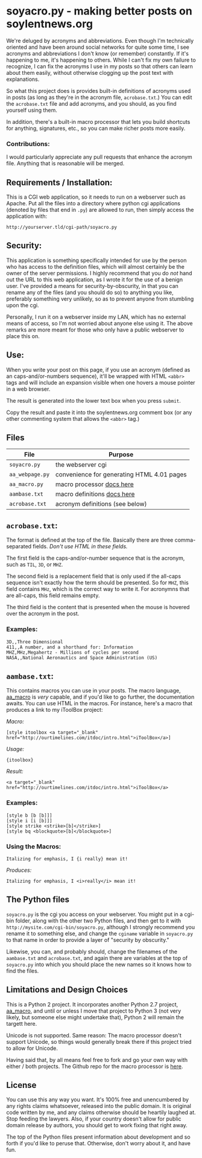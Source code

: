 # soyacro.py - making better posts on soylentnews.org

We're deluged by acronyms and abbreviations. Even though I'm technically
oriented and have been around social networks for quite some time, I see
acronyms and abbreviations I don't know \(or remember\) constantly. If
it's happening to me, it's happening to others. While I can't fix my own
failure to recognize, I can fix the acronyms I use in my posts so that
others can learn about them easily, without otherwise clogging up the
post text with explanations.

So what this project does is provides built-in definitions of acronyms
used in posts \(as long as they're in the acronym file, `acrobase.txt`.\)
You can edit the `acrobase.txt` file and add acronyms, and you should, as
you find yourself using them.

In addition, there's a built-in macro processor that lets you build
shortcuts for anything, signatures, etc., so you can make richer posts
more easily.

### Contributions:

I would particularly appreciate any pull requests that enhance the
acronym file. Anything that is reasonable will be merged.

## Requirements / Installation:

This is a CGI web application, so it needs to run on a webserver such as
Apache. Put all the files into a directory where python cgi applications
\(denoted by files that end in `.py`\) are allowed to run, then
simply access the application with:

`http://yourserver.tld/cgi-path/soyacro.py`

## Security:

This application is something specifically intended for use by the person
who has access to the definition files, which will almost certainly be
the owner of the server permissions. I highly recommend that you do _not_
hand out the URL to this web application, as I wrote it for the use of a
benign user. I've provided a means for security-by-obscurity, in that you
can rename any of the files \(and you should do so\) to anything you
like, preferably something very unlikely, so as to prevent anyone from
stumbling upon the cgi.

Personally, I run it on a webserver inside my LAN, which has no external
means of access, so I'm not worried about anyone else using it. The above
remarks are more meant for those who only have a public webserver to
place this on.

## Use:

When you write your post on this page, if you use an acronym (defined as
an caps-and/or-numbers sequence), it'll be wrapped with HTML `<abbr>`
tags and will include an expansion visible when one hovers a mouse
pointer in a web browser.

The result is generated into the lower text box when you press `submit`.

Copy the result and paste it into the soylentnews.org comment box \(or
any other commenting system that allows the `<abbr>` tag.\)

## Files

File | Purpose
---- | -------
`soyacro.py` | the webserver cgi
`aa_webpage.py` | convenience for generating HTML 4.01 pages
`aa_macro.py` | macro processor [docs here](http://ourtimelines.com/aamacrodoc/general.html)
`aambase.txt` | macro definitions [docs here](http://ourtimelines.com/aamacrodoc/general.html)
`acrobase.txt` | acronym definitions \(see below\)

## `acrobase.txt`:

The format is defined at the top of the file. Basically there are three
comma-separated fields. *Don't use HTML in these fields.*

The first field is the caps-and/or-number sequence that is the acronym,
such as `TIL`, `3D`, or `MHZ`.

The second field is a replacement field that is only used if the all-caps
sequence isn't exactly how the term should be presented. So for `MHZ`,
this field contains `MHz`, which is the correct way to write it. For
acronymns that are all-caps, this field remains empty.

The third field is the content that is presented when the mouse is
hovered over the acronym in the post.

### Examples:

```
3D,,Three Dimensional
411,,A number, and a shorthand for: Information
MHZ,MHz,Megahertz - Millions of cycles per second
NASA,,National Aeronautics and Space Administration (US)
```

## `aambase.txt`:

This contains macros you can use in your posts. The macro language,
[aa_macro](http://ourtimelines.com/aamacrodoc/general.html) is _very_
capable, and if you'd like to go further, the documentation awaits. You
can use HTML in the macros. For instance, here's a macro that produces a
link to my iToolBox project:

_Macro:_

```
[style itoolbox <a target="_blank" href="http://ourtimelines.com/itdoc/intro.html">iToolBox</a>]
```

_Usage:_

```
{itoolbox}
```

_Result:_

```
<a target="_blank" href="http://ourtimelines.com/itdoc/intro.html">iToolBox</a>
```

### Examples:

```
[style b [b [b]]]
[style i [i [b]]]
[style strike <strike>[b]</strike>]
[style bq <blockquote>[b]</blockquote>]
```

### Using the Macros:

```
Italizing for emphasis, I {i really} mean it!
```

_Produces:_

```
Italizing for emphasis, I <i>really</i> mean it!
```

## The Python files

`soyacro.py` is the cgi you access on your webserver. You might put in a
cgi-bin folder, along with the other two Python files, and then get to it
with `http://mysite.com/cgi-bin/soyacro.py`, although I strongly
recommend you rename it to something else, and change the `cginame`
variable in `soyacro.py` to that name in order to provide a layer of
"security by obscurity."

Likewise, you can, and probably should, change the filenames of the
`aambase.txt` and `acrobase.txt`, and again there are variables at the
top of `soyacro.py` into which you should place the new names so it knows
how to find the files.

## Limitations and Design Choices

This is a Python 2 project. It incorporates another Python 2.7 project,
[aa_macro](http://ourtimelines.com/aamacrodoc/general.html), and until
or unless I move that project to Python 3 \(not very likely, but someone
else might undertake that\), Python 2 will remain the targett here.

Unicode is not supported. Same reason: The macro processor doesn't
support Unicode, so things would generally break there if this project
tried to allow for Unicode.

Having said that, by all means feel free to fork and go your own way with
either / both projects. The Github repo for the macro processor is
[here](https://github.com/fyngyrz/aa_macro).

## License

You can use this any way you want. It's 100% free and unencumbered by any
rights claims whatsoever, released into the public domain. It is original
code written by me, and any claims otherwise should be heartily laughed
at. Stop feeding the lawyers. Also, if your country doesn't allow for
public domain release by authors, you should get to work fixing that
right away.

The top of the Python files present information about development and so
forth if you'd like to peruse that. Otherwise, don't worry about it, and
have fun.
